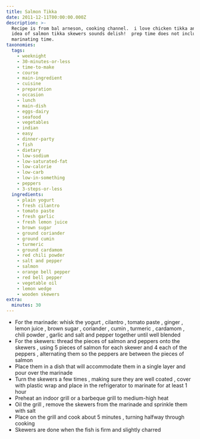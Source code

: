 ```yaml
---
title: Salmon Tikka
date: 2011-12-11T00:00:00.000Z
description: >-
  Recipe is from bal arneson, cooking channel.  i love chicken tikka and this
  idea of salmon tikka skewers sounds delish!  prep time does not include
  marinating time.
taxonomies:
  tags:
    - weeknight
    - 30-minutes-or-less
    - time-to-make
    - course
    - main-ingredient
    - cuisine
    - preparation
    - occasion
    - lunch
    - main-dish
    - eggs-dairy
    - seafood
    - vegetables
    - indian
    - easy
    - dinner-party
    - fish
    - dietary
    - low-sodium
    - low-saturated-fat
    - low-calorie
    - low-carb
    - low-in-something
    - peppers
    - 3-steps-or-less
  ingredients:
    - plain yogurt
    - fresh cilantro
    - tomato paste
    - fresh garlic
    - fresh lemon juice
    - brown sugar
    - ground coriander
    - ground cumin
    - turmeric
    - ground cardamom
    - red chili powder
    - salt and pepper
    - salmon
    - orange bell pepper
    - red bell pepper
    - vegetable oil
    - lemon wedge
    - wooden skewers
extra:
  minutes: 30
---
```

 - For the marinade: whisk the yogurt , cilantro , tomato paste , ginger , lemon juice , brown sugar , coriander , cumin , turmeric , cardamom , chili powder , garlic and salt and pepper together until well blended
 - For the skewers: thread the pieces of salmon and peppers onto the skewers , using 5 pieces of salmon for each skewer and 4 each of the peppers , alternating them so the peppers are between the pieces of salmon
 - Place them in a dish that will accommodate them in a single layer and pour over the marinade
 - Turn the skewers a few times , making sure they are well coated , cover with plastic wrap and place in the refrigerator to marinate for at least 1 hour
 - Preheat an indoor grill or a barbeque grill to medium-high heat
 - Oil the grill , remove the skewers from the marinade and sprinkle them with salt
 - Place on the grill and cook about 5 minutes , turning halfway through cooking
 - Skewers are done when the fish is firm and slightly charred
